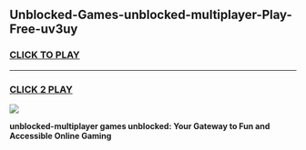 
## Unblocked-Games-unblocked-multiplayer-Play-Free-uv3uy
<h3>
<a href="https://premium76.site?title=unblocked-multiplayer&ref=20M">CLICK TO PLAY</a></h3>
<hr>

<h3>
<a href="https://premium76.site?title=unblocked-multiplayer&ref=20M">CLICK 2 PLAY</a>
  
</h3>

<a href="https://premium76.site?title=unblocked-multiplayer&ref=19M"><img src="https://clearcache.store/games.png"></a>


**unblocked-multiplayer games unblocked: Your Gateway to Fun and Accessible Online Gaming**
